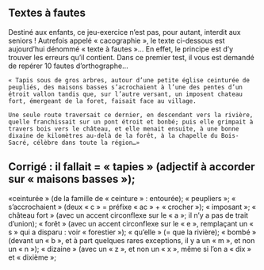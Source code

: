 ## Textes à fautes

Destiné aux enfants, ce jeu-exercice n’est pas, pour autant, interdit aux seniors !  Autrefois appelé « cacographie », le texte ci-dessous est aujourd’hui dénommé « texte à fautes »… En effet, le principe est d’y trouver les erreurs qu’il contient. Dans ce premier test, il vous est demandé de repérer 10 fautes d’orthographe…

````
« Tapis sous de gros arbres, autour d’une petite église ceinturée de peupliés, des maisons basses s’acrochaient à l’une des pentes d’un étroit vallon tandis que, sur l’autre versant, un imposent chateau fort, émergeant de la foret, faisait face au village.

Une seule route traversait ce dernier, en descendant vers la rivière, quelle franchissait sur un pont étroit et bonbé; puis elle grimpait à travers bois vers le château, et elle menait ensuite, à une bonne dixaine de kilomètres au-delà de la forêt, à la chapelle du Bois-Sacré, célèbre dans toute la région…»
````

## Corrigé : il fallait =  « tapies » (adjectif à accorder sur « maisons basses »);

«ceinturée » (de la famille de « ceinture » : entourée); « peupliers »; « s’accrochaient » (deux « c » = préfixe « ac » + « crocher »); « imposant »; « château fort » (avec un accent circonflexe sur le « a »; il n’y a pas de trait d’union); « forêt » (avec un accent circonflexe sur le « e », remplaçant un « s » qui a disparu : voir « forestier »); « qu’elle » (= que la rivière); « bombé » (devant un « b », et à part quelques rares exceptions, il y a un « m », et non un « n »); « dizaine » (avec un « z », et non un « x », même si l’on a « dix » et « dixième »;
